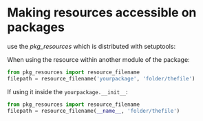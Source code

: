 # Making resources accessible on packages

use the *pkg_resources* which is distributed with setuptools:

When using the resource within another module of the package:
```python
from pkg_resources import resource_filename
filepath = resource_filename('yourpackage', 'folder/thefile')
```

If using it inside the `yourpackage.__init__`:
```python
from pkg_resources import resource_filename
filepath = resource_filename(__name__, 'folder/thefile')
```
